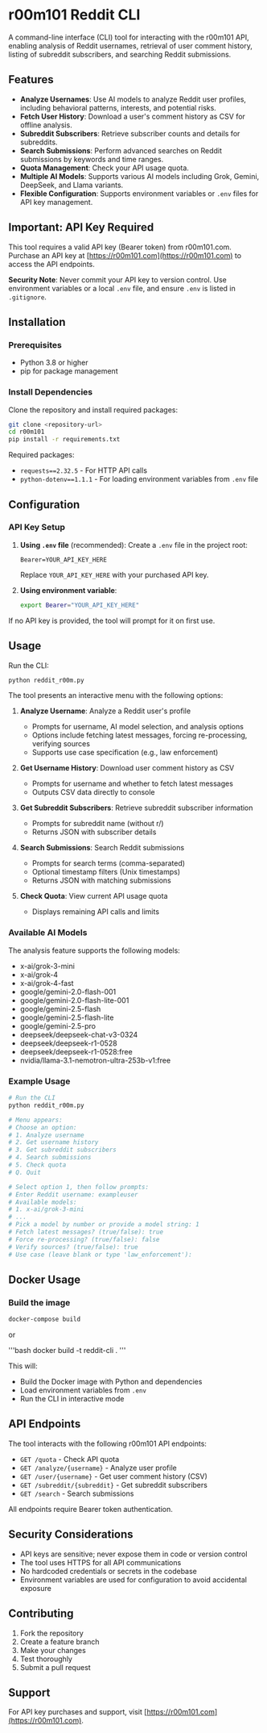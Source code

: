 # r00m101 Reddit CLI

A command-line interface (CLI) tool for interacting with the r00m101 API, enabling analysis of Reddit usernames, retrieval of user comment history, listing of subreddit subscribers, and searching Reddit submissions.

## Features

- **Analyze Usernames**: Use AI models to analyze Reddit user profiles, including behavioral patterns, interests, and potential risks.
- **Fetch User History**: Download a user's comment history as CSV for offline analysis.
- **Subreddit Subscribers**: Retrieve subscriber counts and details for subreddits.
- **Search Submissions**: Perform advanced searches on Reddit submissions by keywords and time ranges.
- **Quota Management**: Check your API usage quota.
- **Multiple AI Models**: Supports various AI models including Grok, Gemini, DeepSeek, and Llama variants.
- **Flexible Configuration**: Supports environment variables or `.env` files for API key management.

## Important: API Key Required

This tool requires a valid API key (Bearer token) from r00m101.com. Purchase an API key at [https://r00m101.com](https://r00m101.com) to access the API endpoints.

**Security Note**: Never commit your API key to version control. Use environment variables or a local `.env` file, and ensure `.env` is listed in `.gitignore`.

## Installation

### Prerequisites

- Python 3.8 or higher
- pip for package management

### Install Dependencies

Clone the repository and install required packages:

```bash
git clone <repository-url>
cd r00m101
pip install -r requirements.txt
```

Required packages:
- `requests==2.32.5` - For HTTP API calls
- `python-dotenv==1.1.1` - For loading environment variables from `.env` file

## Configuration

### API Key Setup

1. **Using `.env` file** (recommended):
   Create a `.env` file in the project root:
   ```
   Bearer=YOUR_API_KEY_HERE
   ```
   Replace `YOUR_API_KEY_HERE` with your purchased API key.

2. **Using environment variable**:
   ```bash
   export Bearer="YOUR_API_KEY_HERE"
   ```

If no API key is provided, the tool will prompt for it on first use.

## Usage

Run the CLI:

```bash
python reddit_r00m.py
```

The tool presents an interactive menu with the following options:

1. **Analyze Username**: Analyze a Reddit user's profile
   - Prompts for username, AI model selection, and analysis options
   - Options include fetching latest messages, forcing re-processing, verifying sources
   - Supports use case specification (e.g., law enforcement)

2. **Get Username History**: Download user comment history as CSV
   - Prompts for username and whether to fetch latest messages
   - Outputs CSV data directly to console

3. **Get Subreddit Subscribers**: Retrieve subreddit subscriber information
   - Prompts for subreddit name (without r/)
   - Returns JSON with subscriber details

4. **Search Submissions**: Search Reddit submissions
   - Prompts for search terms (comma-separated)
   - Optional timestamp filters (Unix timestamps)
   - Returns JSON with matching submissions

5. **Check Quota**: View current API usage quota
   - Displays remaining API calls and limits

### Available AI Models

The analysis feature supports the following models:
- x-ai/grok-3-mini
- x-ai/grok-4
- x-ai/grok-4-fast
- google/gemini-2.0-flash-001
- google/gemini-2.0-flash-lite-001
- google/gemini-2.5-flash
- google/gemini-2.5-flash-lite
- google/gemini-2.5-pro
- deepseek/deepseek-chat-v3-0324
- deepseek/deepseek-r1-0528
- deepseek/deepseek-r1-0528:free
- nvidia/llama-3.1-nemotron-ultra-253b-v1:free

### Example Usage

```bash
# Run the CLI
python reddit_r00m.py

# Menu appears:
# Choose an option:
# 1. Analyze username
# 2. Get username history
# 3. Get subreddit subscribers
# 4. Search submissions
# 5. Check quota
# Q. Quit

# Select option 1, then follow prompts:
# Enter Reddit username: exampleuser
# Available models:
# 1. x-ai/grok-3-mini
# ...
# Pick a model by number or provide a model string: 1
# Fetch latest messages? (true/false): true
# Force re-processing? (true/false): false
# Verify sources? (true/false): true
# Use case (leave blank or type 'law_enforcement'):
```

## Docker Usage

### Build the image

```bash
docker-compose build
```

or 

'''bash
docker build -t reddit-cli .
'''

This will:
- Build the Docker image with Python and dependencies
- Load environment variables from `.env`
- Run the CLI in interactive mode

## API Endpoints

The tool interacts with the following r00m101 API endpoints:
- `GET /quota` - Check API quota
- `GET /analyze/{username}` - Analyze user profile
- `GET /user/{username}` - Get user comment history (CSV)
- `GET /subreddit/{subreddit}` - Get subreddit subscribers
- `GET /search` - Search submissions

All endpoints require Bearer token authentication.

## Security Considerations

- API keys are sensitive; never expose them in code or version control
- The tool uses HTTPS for all API communications
- No hardcoded credentials or secrets in the codebase
- Environment variables are used for configuration to avoid accidental exposure

## Contributing

1. Fork the repository
2. Create a feature branch
3. Make your changes
4. Test thoroughly
5. Submit a pull request

## Support

For API key purchases and support, visit [https://r00m101.com](https://r00m101.com).